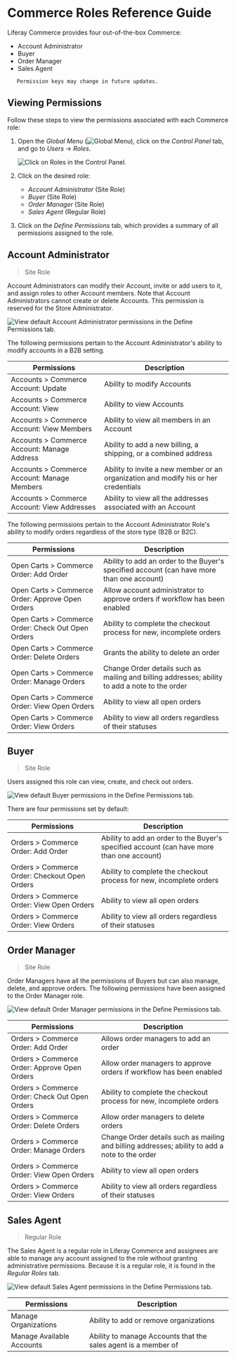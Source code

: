 # Commerce Roles Reference Guide

Liferay Commerce provides four out-of-the-box Commerce:

* Account Administrator
* Buyer
* Order Manager
* Sales Agent

```note::
   Permission keys may change in future updates.
```

## Viewing Permissions

Follow these steps to view the permissions associated with each Commerce role:

1. Open the *Global Menu* (![Global Menu](../../images/icon-applications-menu.png)), click on the *Control Panel* tab, and go to *Users* &rarr; *Roles*.

   ![Click on Roles in the Control Panel.](./commerce-roles-reference-guide/images/05.png)

1. Click on the desired role:

   * *Account Administrator* (Site Role)
   * *Buyer* (Site Role)
   * *Order Manager* (Site Role)
   * *Sales Agent* (Regular Role)

1. Click on the *Define Permissions* tab, which provides a summary of all permissions assigned to the role.

## Account Administrator

> Site Role

Account Administrators can modify their Account, invite or add users to it, and assign roles to other Account members. Note that Account Administrators cannot create or delete Accounts. This permission is reserved for the Store Administrator.

![View default Account Administrator permissions in the Define Permissions tab.](./commerce-roles-reference-guide/images/01.png)

The following permissions pertain to the Account Administrator's ability to modify accounts in a B2B setting.

| Permissions | Description |
| --- | --- |
| Accounts > Commerce Account: Update | Ability to modify Accounts |
| Accounts > Commerce Account: View | Ability to view Accounts |
| Accounts > Commerce Account: View Members | Ability to view all members in an Account |
| Accounts > Commerce Account: Manage Address | Ability to add a new billing, a shipping, or a combined address |
| Accounts > Commerce Account: Manage Members | Ability to invite a new member or an organization and modify his or her credentials |
| Accounts > Commerce Account: View Addresses | Ability to view all the addresses associated with an Account |

The following permissions pertain to the Account Administrator Role's ability to modify orders regardless of the store type (B2B or B2C).

| Permissions | Description |
| --- | --- |
| Open Carts > Commerce Order: Add Order | Ability to add an order to the Buyer's specified account (can have more than one account) |
| Open Carts > Commerce Order: Approve Open Orders | Allow account administrator to approve orders if workflow has been enabled |
| Open Carts > Commerce Order: Check Out Open Orders | Ability to complete the checkout process for new, incomplete orders |
| Open Carts > Commerce Order: Delete Orders | Grants the ability to delete an order |
| Open Carts > Commerce Order: Manage Orders | Change Order details such as mailing and billing addresses; ability to add a note to the order |
| Open Carts > Commerce Order: View Open Orders | Ability to view all open orders |
| Open Carts > Commerce Order: View Orders | Ability to view all orders regardless of their statuses |

## Buyer

> Site Role

Users assigned this role can view, create, and check out orders.

![View default Buyer permissions in the Define Permissions tab.](./commerce-roles-reference-guide/images/02.png)

There are four permissions set by default:

| Permissions | Description |
| --- | --- |
| Orders > Commerce Order: Add Order | Ability to add an order to the Buyer's specified account (can have more than one account) |
| Orders > Commerce Order: Checkout Open Orders | Ability to complete the checkout process for new, incomplete orders |
| Orders > Commerce Order: View Open Orders | Ability to view all open orders |
| Orders > Commerce Order: View Orders | Ability to view all orders regardless of their statuses |

## Order Manager

> Site Role

Order Managers have all the permissions of Buyers but can also manage, delete, and approve orders. The following permissions have been assigned to the Order Manager role.

![View default Order Manager permissions in the Define Permissions tab.](./commerce-roles-reference-guide/images/03.png)

| Permissions | Description |
| --- | --- |
| Orders > Commerce Order: Add Order | Allows order managers to add an order |
| Orders > Commerce Order: Approve Open Orders | Allow order managers to approve orders if workflow has been enabled |
| Orders > Commerce Order: Check Out Open Orders | Ability to complete the checkout process for new, incomplete orders |
| Orders > Commerce Order: Delete Orders | Allow order managers to delete orders |
| Orders > Commerce Order: Manage Orders | Change Order details such as mailing and billing addresses; ability to add a note to the order |
| Orders > Commerce Order: View Open Orders | Ability to view all open orders |
| Orders > Commerce Order: View Orders | Ability to view all orders regardless of their statuses |

## Sales Agent

> Regular Role

The Sales Agent is a regular role in Liferay Commerce and assignees are able to manage any account assigned to the role without granting administrative permissions. Because it is a regular role, it is found in the *Regular Roles* tab.

![View default Sales Agent permissions in the Define Permissions tab.](./commerce-roles-reference-guide/images/04.png)

| Permissions | Description |
| --- | --- |
| Manage Organizations | Ability to add or remove organizations |
| Manage Available Accounts | Ability to manage Accounts that the sales agent is a member of |
